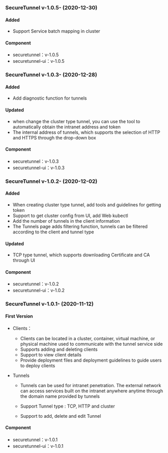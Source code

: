 ### SecureTunnel v-1.0.5- (2020-12-30)

#### Added

 - Support Service batch mapping in cluster

#### Component

- securetunnel：v-1.0.5
- securetunnel-ui：v-1.0.5

### SecureTunnel v-1.0.3- (2020-12-28)

#### Added

 - Add diagnostic function for tunnels

#### Updated

 - when change the cluster type tunnel, you can use the tool to automatically obtain the intranet address and token
 - The internal address of tunnels, which supports the selection of HTTP and HTTPS through the drop-down box


#### Component

- securetunnel：v-1.0.3
- securetunnel-ui：v-1.0.3




### SecureTunnel v-1.0.2- (2020-12-02)

#### Added

 - When creating cluster type tunnel, add tools and guidelines for getting token
 - Support to get cluster config from UI, add Web kubectl
 - Add the number of tunnels in the client information
 - The Tunnels page adds filtering function, tunnels can be filtered according to the client and tunnel type

#### Updated

 - TCP type tunnel, which supports downloading Certificate and CA through UI
 
#### Component

- securetunnel：v-1.0.2
- securetunnel-ui：v-1.0.2



### SecureTunnel v-1.0.1- (2020-11-12)

#### First Version

- Clients：

  - Clients can be located in a cluster, container, virtual machine, or physical machine used to communicate with the tunnel service side
  - Supports adding and deleting clients
  - Support to view client details
  - Provide deployment files and deployment guidelines to guide users to deploy clients

- Tunnels

  - Tunnels can be used for intranet penetration. The external network can access services built on the intranet anywhere anytime through the domain name provided by tunnels

  - Support Tunnel type : TCP, HTTP and cluster

  - Support to add, delete and edit Tunnel

#### Component

- securetunnel：v-1.0.1
- securetunnel-ui：v-1.0.1
